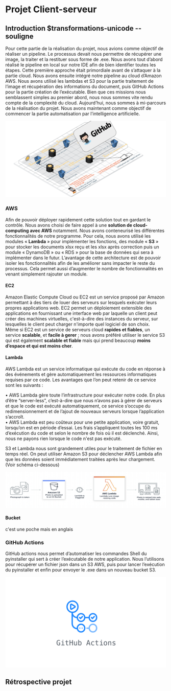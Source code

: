 # Projet Client-serveur
## Introduction $transformations-unicode --souligne

Pour cette partie de la réalisation du projet, nous avions comme objectif de réaliser un pipeline. Le processus devait nous permettre de récupérer une image, la traiter et la restituer sous forme de .exe. Nous avons tout d’abord réalisé le pipeline en local sur notre IDE afin de bien identifier toutes les étapes. Cette première approche était primordiale avant de s’attaquer à la partie cloud. Nous avons ensuite intégré notre pipeline au cloud d’Amazon AWS. Nous avons utilisé les lambdas et S3 pour la partie traitement de l’image et récupération des informations du document, puis GitHub Actions pour la partie création de l’exécutable.
Bien que ces missions nous semblassent simples au premier abord, nous nous sommes vite rendu compte de la complexité du cloud. Aujourd’hui, nous sommes à mi-parcours de la réalisation du projet. Nous avons maintenant comme objectif de commencer la partie automatisation par l’intelligence artificielle.

 ![shema pipeline](https://github.com/solenemorais/projetjs/blob/main/Capture%20d%E2%80%99e%CC%81cran%202021-01-28%20a%CC%80%2014.52.46.png)
### AWS  
Afin de pouvoir déployer rapidement cette solution tout en gardant le contrôle. Nous avons choisi de faire appel à une **solution de cloud-computing avec AWS** notamment. Nous avons conteneurisé les différentes fonctionnalités de notre programme. Pour cela, nous avons utilisé les modules « **Lambda** » pour implémenter les fonctions, des module « **S3** » pour stocker les documents xlsx reçu et les xlsx après correction puis un module « DynamoDB » ou « RDS » pour la base de données qui sera à implémenter dans le futur. 
L’avantage de cette architecture est de pouvoir isoler les fonctionnalités afin de les améliorer sans impacter le reste du processus. 
Cela permet aussi d’augmenter le nombre de fonctionnalités en venant simplement rajouter un module. 

#### EC2
Amazon Elastic Compute Cloud ou EC2 est un service proposé par Amazon permettant à des tiers de louer des serveurs sur lesquels exécuter leurs propres applications web. EC2 permet un déploiement extensible des applications en fournissant une interface web par laquelle un client peut créer des machines virtuelles, c'est-à-dire des instances du serveur, sur lesquelles le client peut charger n'importe quel logiciel de son choix.  
Même si EC2 est un service de serveurs cloud **rapides et fiables**, un service **scalable**, et **facile à gerer** ; nous avons préféré utiliser le service S3 qui est également **scalable et fiable** mais qui prend beaucoup **moins d’espace et qui est moins cher**.

#### Lambda 
AWS Lambda est un service informatique qui exécute du code en réponse à des événements et gère automatiquement les ressources informatiques requises par ce code. 
Les avantages que l’on peut retenir de ce service sont les suivants :

•	AWS Lambda gère toute l’infrastructure pour exécuter notre code. En plus d’être “server-less”, c’est-à-dire que nous n’avons pas à gérer de serveurs et que le code est exécuté automatiquement, ce service s’occupe du redimensionnement et de l’ajout de nouveaux serveurs lorsque l’application s’accroît.  
•	AWS Lambda est peu coûteux pour une petite application, voire gratuit, lorsqu’on est en période d’essai. Les frais s’appliquent toutes les 100 ms d’exécution du code et selon le nombre de fois où il est déclenché. Ainsi, nous ne payons rien lorsque le code n'est pas exécuté.

S3 et Lambda nous sont grandement utiles pour le traitement de fichier en temps réel.
On peut utiliser Amazon S3 pour déclencher AWS Lambda afin que les données soient immédiatement traitées après leur chargement. (Voir schéma ci-dessous)

 ![shema lambda](https://github.com/solenemorais/projetjs/blob/main/Capture%20d%E2%80%99e%CC%81cran%202021-01-28%20a%CC%80%2014.41.10.png)
#### Bucket
c'est une poche mais en anglais

### GitHub Actions
GitHub actions nous permet d’automatiser les commandes Shell du pyinstaller qui sert à créer l’exécutable de notre application. 
Nous l’utilisons pour récupérer un fichier json dans un S3 AWS, puis pour lancer l’exécution du pyinstaller et enfin pour envoyer le .exe dans un nouveau bucket S3.

![github_action](https://github.com/solenemorais/projetjs/blob/main/github_action.png)
## Rétrospective projet
